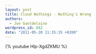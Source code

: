 ```yaml
---
layout: post
title: Cloud Nothings - Nothing's Wrong
authors:
  - Joe Gantdelaine
wordpress_id: 842
date: "2011-05-20 11:35:35 +0200"
---
```


{% youtube HIp-XgdZKMU %}
